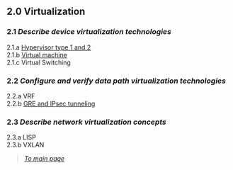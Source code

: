 ## 2.0 Virtualization  


### 2.1 *Describe device virtualization technologies*  
2.1.a [Hypervisor type 1 and 2](https://github.com/network-dluong/CCNP-ENCOR/blob/2.0-Virtualization/2.1.a%20Hypervisor%20type%201%20and%202.md)  
2.1.b [Virtual machine](https://github.com/network-dluong/CCNP-ENCOR/blob/2.0-Virtualization/2.1b%20Virtual%20machine.md)  
2.1.c Virtual Switching  


### 2.2 *Configure and verify data path virtualization technologies*  
2.2.a VRF  
2.2.b [GRE and IPsec tunneling](https://github.com/network-dluong/CCNP-ENCOR/blob/2.0-Virtualization/2.2b%20GRE%20and%20IPsec%20tunneling.md)  


### 2.3 *Describe network virtualization concepts*  
2.3.a LISP  
2.3.b VXLAN  


> [*To main page*](https://github.com/network-dluong/CCNP-ENCOR/tree/master)

